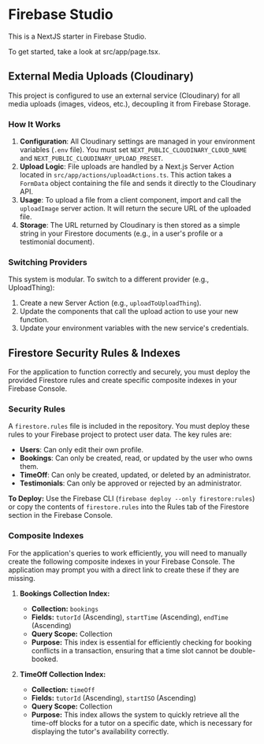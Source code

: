 # Firebase Studio

This is a NextJS starter in Firebase Studio.

To get started, take a look at src/app/page.tsx.

## External Media Uploads (Cloudinary)

This project is configured to use an external service (Cloudinary) for all media uploads (images, videos, etc.), decoupling it from Firebase Storage.

### How It Works

1.  **Configuration**: All Cloudinary settings are managed in your environment variables (`.env` file). You must set `NEXT_PUBLIC_CLOUDINARY_CLOUD_NAME` and `NEXT_PUBLIC_CLOUDINARY_UPLOAD_PRESET`.
2.  **Upload Logic**: File uploads are handled by a Next.js Server Action located in `src/app/actions/uploadActions.ts`. This action takes a `FormData` object containing the file and sends it directly to the Cloudinary API.
3.  **Usage**: To upload a file from a client component, import and call the `uploadImage` server action. It will return the secure URL of the uploaded file.
4.  **Storage**: The URL returned by Cloudinary is then stored as a simple string in your Firestore documents (e.g., in a user's profile or a testimonial document).

### Switching Providers

This system is modular. To switch to a different provider (e.g., UploadThing):

1.  Create a new Server Action (e.g., `uploadToUploadThing`).
2.  Update the components that call the upload action to use your new function.
3.  Update your environment variables with the new service's credentials.

## Firestore Security Rules & Indexes

For the application to function correctly and securely, you must deploy the provided Firestore rules and create specific composite indexes in your Firebase Console.

### Security Rules

A `firestore.rules` file is included in the repository. You must deploy these rules to your Firebase project to protect user data. The key rules are:
-   **Users**: Can only edit their own profile.
-   **Bookings**: Can only be created, read, or updated by the user who owns them.
-   **TimeOff**: Can only be created, updated, or deleted by an administrator.
-   **Testimonials**: Can only be approved or rejected by an administrator.

**To Deploy:** Use the Firebase CLI (`firebase deploy --only firestore:rules`) or copy the contents of `firestore.rules` into the Rules tab of the Firestore section in the Firebase Console.

### Composite Indexes

For the application's queries to work efficiently, you will need to manually create the following composite indexes in your Firebase Console. The application may prompt you with a direct link to create these if they are missing.

1.  **Bookings Collection Index:**
    *   **Collection:** `bookings`
    *   **Fields:** `tutorId` (Ascending), `startTime` (Ascending), `endTime` (Ascending)
    *   **Query Scope:** Collection
    *   **Purpose:** This index is essential for efficiently checking for booking conflicts in a transaction, ensuring that a time slot cannot be double-booked.

2.  **TimeOff Collection Index:**
    *   **Collection:** `timeOff`
    *   **Fields:** `tutorId` (Ascending), `startISO` (Ascending)
    *   **Query Scope:** Collection
    *   **Purpose:** This index allows the system to quickly retrieve all the time-off blocks for a tutor on a specific date, which is necessary for displaying the tutor's availability correctly.
